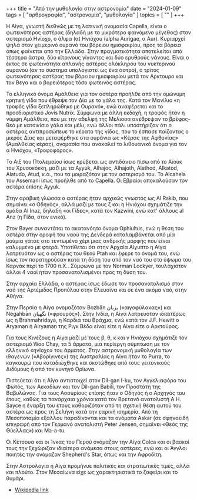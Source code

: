 +++
title = "Από την μυθολογία στην αστρονομία"
date = "2024-01-09"
tags = [ "αρθρογραφία", "αστρονομία", "μυθολογία" ]
topics = [ "" ]
+++

<blockquote class="imgur-embed-pub" lang="en" data-id="a/6xWq5Bu"><a href="//imgur.com/a/6xWq5Bu"></a></blockquote><script async src="//s.imgur.com/min/embed.js" charset="utf-8"></script>

Η Αίγα, γνωστή διεθνώς με τη λατινική ονομασία Capella, είναι ο φωτεινότερος αστέρας (δηλαδή με το μικρότερο φαινόμενο μέγεθος) στον αστερισμό Ηνίοχο, ο άλφα (α) Ηνιόχου (alpha Aurigae, α Aur). Κυριαρχεί ψηλά στον χειμερινό ουρανό του βόρειου ημισφαιρίου, προς τα βόρεια όπως φαίνεται από την Ελλάδα. Στην πραγματικότητα αποτελείται από τέσσερα άστρα, δύο κίτρινους γίγαντες και δύο ερυθρούς νάνους. Είναι ο έκτος σε φωτεινότητα απλανής αστέρας ολόκληρου του νυκτερινού ουρανού (αν το σύστημα υπολογιστεί ως ένα άστρο), ο τρίτος φωτεινότερος αστέρας του βόρειου ημισφαιρίου μετά τον Αρκτουρο και τον Βεγα και ο βορειότερος τόσο φωτεινός αστέρας.

Το ελληνικό όνομα Αμάλθεια για τον αστέρα προήλθε από την ομώνυμη κρητική γίδα που έθρεψε τον Δία με το γάλα της. Κατά τον Μανίλιο «η τροφός γίδα ξεπληρώθηκε με Ουρανό», ενώ αναφέρεται και το προσδιοριστικό Jovis Nutrix. Σύμφωνα με άλλη εκδοχή, η τροφός ήταν η νύμφη Αμάλθεια, που με την αδελφή της Μέλισσα ανέθρεψαν το βρέφος-θεό με κατσικίσιο γάλα και μέλι, ενώ άλλοι πάλι υποστήριζαν ότι ο αστέρας αντιπροσώπευε το κέρατο της γίδας, που το έσπασε παίζοντας ο μικρός Δίας και μεταφέρθηκε στα ουράνια ως «Κέρας της Αφθονίας» (Αμαλθείας κέρας), ονομασία που ανακαλεί το λιθουανικό όνομα για τον α Ηνιόχου, «Τροφοφόρος».

Το Αιξ του Πτολεμαίου ίσως κρύβεται ως αντιδάνειο πίσω από το Αϊούκ του Χρυσοκόκκη, μαζί με τα Ayyuk, Alhajoc, Alhajoth, Alathod, Alkatod, Alatudo, Atud, κ.ά., που τα μοιραζόταν με τον αστερισμό του. Το Alcahela του Assemani ίσως προήλθε από το Capella. Οι Εβραίοι αποκαλούσαν τον αστέρα επίσης Ayyuk.

Στην αραβική γλώσσα ο αστέρας ήταν αρχικώς γνωστός ως Al Rakib, που σημαίνει «ο Οδηγός», αλλά μαζί με τους ζ και η Ηνιόχου σχημάτιζε την ομάδα Al Inaz, δηλαδή «οι Γίδες», κατά τον Kazwini, ενώ κατ' άλλους al Anz (η Γίδα, στον ενικό).

Στον Bayer συναντάται το ακατανόητο όνομα Ophiultus, ενώ η θέση του αστέρα στην οροφή του ναού της Δενδερά καταλαμβάνεται από μία μούμια γάτας στο τεντωμένο χέρι μιας ανδρικής μορφής που είναι καλυμμένο με φτερά. Υποτίθεται ότι στην Αρχαία Αίγυπτο η Αίγα λατρευόταν ως ο αστέρας του θεού Ptah και έφερε το όνομά του, ενώ ίσως τον παρατηρούσαν κατά τη δύση του από τον ναό του στο ύψωμα του Καρνάκ περί το 1700 π.Χ.. Σύμφωνα με τον Norman Lockyer, τουλάχιστον άλλοι 4 ναοί ήταν προσανατολισμένοι προς τη δύση του.

Στην αρχαία Ελλάδα, ο αστέρας ίσως έδωσε τον προσανατολισμό στον ναό της Αρτέμιδος Προπύλου στην Ελευσίνα και σε ένα ακόμα ναό, στην Αθήνα.

Στην Περσία η Αίγα ονομαζόταν Bozbān بزبان («αιγοφύλακας») και Negahbān نگهبان («φρουρός»). Στην Ινδία, η Αίγα λατρευόταν ιδιαιτέρως ως η Brahmahridaya, η Καρδιά του Βράχμα, ενώ κατά τον J.F. Hewitt ο Aryaman ή Airyaman της Ριγκ Βέδα είναι είτε η Αίγα είτε ο Αρκτούρος.

Για τους Κινέζους η Αίγα μαζί με τους β, θ, κ και γ Ηνιόχου σχημάτιζε τον αστερισμό Woo Chay, τα 5 άρματα, μια περίεργη σύμπτωση με τον ελληνικό «ηνίοχο» του άρματος. Στην αστρονομική μυθολογία των ιθαγενών («Αβορίγινες») της Αυστραλίας η Αίγα ήταν το Purra, το καγκουρώ που καταδιώχθηκε και σκοτώθηκε από τους γειτονικούς Διδύμους ή από τον κυνηγό Ωρίωνα.

Πιστεύεται ότι η Αίγα αντιστοιχεί στον Dil-gan I-ku, τον Αγγελιαφόρο του Φωτός, των Ακκαδίων και τον Dil-gan Babili, τον Προστάτη της Βαβυλώνας. Για τους Ασσυρίους επίσης ήταν ο Οδηγός ή ο Αρχηγός του έτους, καθώς τα πανάρχαια χρόνια κατά τον Βρετανό ανατολιστή A.H. Sayce η έναρξη του έτους καθοριζόταν από τη σχετική θέση αυτού του αστέρα ως προς τη Σελήνη κατά την εαρινή ισημερία. Από τη Μεσοποταμία εξάλλου παραδίνονται και τα ονόματα Askar (σε σφηνοειδή επιγραφή από τον Γερμανό ανατολιστή Peter Jensen, σημαίνει «Θεός της Θύελλας») και Ma-a-tu.

Οι Κέτσουα και οι Ίνκας του Περού ονόμαζαν την Αίγα Colca και οι βασκοί τους την ξεχώριζαν ιδιαίτερα ανάμεσα στους αστέρες, ενώ και οι Άγγλοι ποιητές την ονόμαζαν Shepherd's Star, όπως και την Αφροδίτη.

Στην Αστρολογία η Αίγα προμήνυε πολιτικές και στρατιωτικές τιμές, αλλά και πλούτο. Στον Μεσαίωνα είχε ως χαρακτηριστικά το ζαφείρι και το θυμάρι.

-   [Wikipedia link](https://el.wikipedia.org/wiki/%CE%91%CE%AF%CE%B3%CE%B1_(%CE%B1%CF%83%CF%84%CE%AD%CF%81%CE%B1%CF%82))
